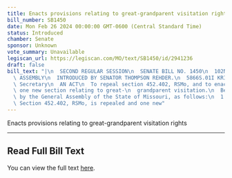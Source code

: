 ```yaml
---
title: Enacts provisions relating to great-grandparent visitation rights
bill_number: SB1450
date: Mon Feb 26 2024 00:00:00 GMT-0600 (Central Standard Time)
status: Introduced
chamber: Senate
sponsor: Unknown
vote_summary: Unavailable
legiscan_url: https://legiscan.com/MO/text/SB1450/id/2941236
draft: false
bill_text: "|\n  SECOND REGULAR SESSION\n  SENATE BILL NO. 1450\n  102ND GENERA L\
  \ ASSEMBLY\n  INTRODUCED BY SENATOR THOMPSON REHDER.\n  5866S.01I KRISTINA MARTIN,\
  \ Secretary\n  AN ACT\n  To repeal section 452.402, RSMo, and to enact in lieu thereof\
  \ one new section relating to great-\n  grandparent visitation.\n  Be it enacted\
  \ by the General Assembly of the State of Missouri, as follows:\n  1 Section A.\
  \ Section 452.402, RSMo, is repealed and one new"
---
```

Enacts provisions relating to great-grandparent visitation rights

---

## Read Full Bill Text

You can view the full text [here](https://legiscan.com/MO/text/SB1450/id/2941236).
